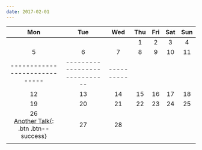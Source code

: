 ```yaml
---
date: 2017-02-01
---
```

| Mon | Tue | Wed | Thu | Fri | Sat | Sun |
|:-------:|:-------:|:-------:|:-------:|:-------:|:-------:|:-------:|
| | | |1 |2|3| 4   |
| 5   | 6   | 7   | 8   | 9   | 10   | 11   |
|-----------------------------|-----------------------------|----------
| 12   | 13   | 14   | 15   | 16   | 17   | 18   |
| 19   | 20   | 21   | 22   | 23   | 24   | 25   |
| 26  <br /> [Another Talk](/events/another-talk/){: .btn .btn--success} | 27   | 28   | | | | |
| | | | | | | |
